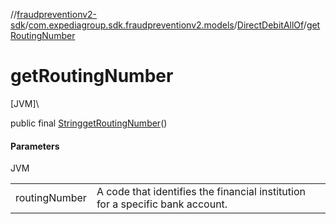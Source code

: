 //[fraudpreventionv2-sdk](../../../index.md)/[com.expediagroup.sdk.fraudpreventionv2.models](../index.md)/[DirectDebitAllOf](index.md)/[getRoutingNumber](get-routing-number.md)

# getRoutingNumber

[JVM]\

public final [String](https://docs.oracle.com/javase/8/docs/api/java/lang/String.html)[getRoutingNumber](get-routing-number.md)()

#### Parameters

JVM

| | |
|---|---|
| routingNumber | A code that identifies the financial institution for a specific bank account. |
